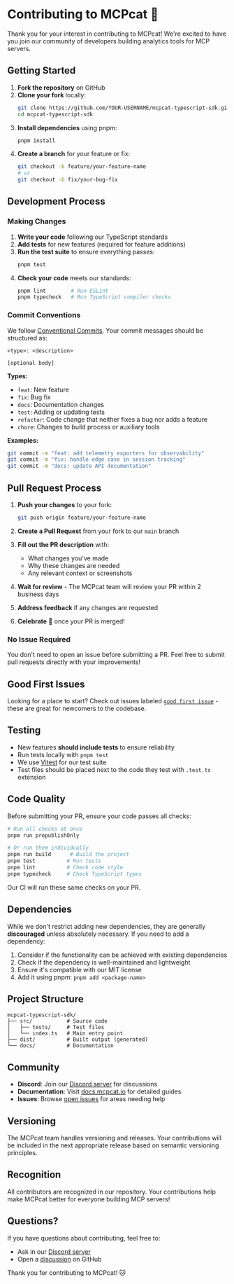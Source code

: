# Contributing to MCPcat 🎉

Thank you for your interest in contributing to MCPcat! We're excited to have you join our community of developers building analytics tools for MCP servers.

## Getting Started

1. **Fork the repository** on GitHub
2. **Clone your fork** locally:
   ```bash
   git clone https://github.com/YOUR-USERNAME/mcpcat-typescript-sdk.git
   cd mcpcat-typescript-sdk
   ```
3. **Install dependencies** using pnpm:
   ```bash
   pnpm install
   ```
4. **Create a branch** for your feature or fix:
   ```bash
   git checkout -b feature/your-feature-name
   # or
   git checkout -b fix/your-bug-fix
   ```

## Development Process

### Making Changes

1. **Write your code** following our TypeScript standards
2. **Add tests** for new features (required for feature additions)
3. **Run the test suite** to ensure everything passes:
   ```bash
   pnpm test
   ```
4. **Check your code** meets our standards:
   ```bash
   pnpm lint        # Run ESLint
   pnpm typecheck   # Run TypeScript compiler checks
   ```

### Commit Conventions

We follow [Conventional Commits](https://www.conventionalcommits.org/). Your commit messages should be structured as:

```
<type>: <description>

[optional body]
```

**Types:**

- `feat`: New feature
- `fix`: Bug fix
- `docs`: Documentation changes
- `test`: Adding or updating tests
- `refactor`: Code change that neither fixes a bug nor adds a feature
- `chore`: Changes to build process or auxiliary tools

**Examples:**

```bash
git commit -m "feat: add telemetry exporters for observability"
git commit -m "fix: handle edge case in session tracking"
git commit -m "docs: update API documentation"
```

## Pull Request Process

1. **Push your changes** to your fork:

   ```bash
   git push origin feature/your-feature-name
   ```

2. **Create a Pull Request** from your fork to our `main` branch

3. **Fill out the PR description** with:

   - What changes you've made
   - Why these changes are needed
   - Any relevant context or screenshots

4. **Wait for review** - The MCPcat team will review your PR within 2 business days

5. **Address feedback** if any changes are requested

6. **Celebrate** 🎉 once your PR is merged!

### No Issue Required

You don't need to open an issue before submitting a PR. Feel free to submit pull requests directly with your improvements!

## Good First Issues

Looking for a place to start? Check out issues labeled [`good first issue`](https://github.com/MCPCat/mcpcat-typescript-sdk/labels/good%20first%20issue) - these are great for newcomers to the codebase.

## Testing

- New features **should include tests** to ensure reliability
- Run tests locally with `pnpm test`
- We use [Vitest](https://vitest.dev/) for our test suite
- Test files should be placed next to the code they test with `.test.ts` extension

## Code Quality

Before submitting your PR, ensure your code passes all checks:

```bash
# Run all checks at once
pnpm run prepublishOnly

# Or run them individually
pnpm run build      # Build the project
pnpm test          # Run tests
pnpm lint          # Check code style
pnpm typecheck     # Check TypeScript types
```

Our CI will run these same checks on your PR.

## Dependencies

While we don't restrict adding new dependencies, they are generally **discouraged** unless absolutely necessary. If you need to add a dependency:

1. Consider if the functionality can be achieved with existing dependencies
2. Check if the dependency is well-maintained and lightweight
3. Ensure it's compatible with our MIT license
4. Add it using pnpm: `pnpm add <package-name>`

## Project Structure

```
mcpcat-typescript-sdk/
├── src/           # Source code
│   ├── tests/     # Test files
│   └── index.ts   # Main entry point
├── dist/          # Built output (generated)
└── docs/          # Documentation
```

## Community

- **Discord**: Join our [Discord server](https://discord.gg/n9qpyhzp2u) for discussions
- **Documentation**: Visit [docs.mcpcat.io](https://docs.mcpcat.io) for detailed guides
- **Issues**: Browse [open issues](https://github.com/MCPCat/mcpcat-typescript-sdk/issues) for areas needing help

## Versioning

The MCPcat team handles versioning and releases. Your contributions will be included in the next appropriate release based on semantic versioning principles.

## Recognition

All contributors are recognized in our repository. Your contributions help make MCPcat better for everyone building MCP servers!

## Questions?

If you have questions about contributing, feel free to:

- Ask in our [Discord server](https://discord.gg/n9qpyhzp2u)
- Open a [discussion](https://github.com/MCPCat/mcpcat-typescript-sdk/discussions) on GitHub

Thank you for contributing to MCPcat! 🐱
